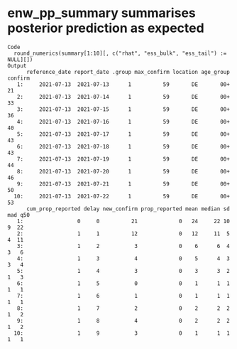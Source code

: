 # enw_pp_summary summarises posterior prediction as expected

    Code
      round_numerics(summary[1:10][, c("rhat", "ess_bulk", "ess_tail") := NULL][])
    Output
          reference_date report_date .group max_confirm location age_group confirm
       1:     2021-07-13  2021-07-13      1          59       DE       00+      21
       2:     2021-07-13  2021-07-14      1          59       DE       00+      33
       3:     2021-07-13  2021-07-15      1          59       DE       00+      36
       4:     2021-07-13  2021-07-16      1          59       DE       00+      40
       5:     2021-07-13  2021-07-17      1          59       DE       00+      43
       6:     2021-07-13  2021-07-18      1          59       DE       00+      43
       7:     2021-07-13  2021-07-19      1          59       DE       00+      44
       8:     2021-07-13  2021-07-20      1          59       DE       00+      46
       9:     2021-07-13  2021-07-21      1          59       DE       00+      50
      10:     2021-07-13  2021-07-22      1          59       DE       00+      53
          cum_prop_reported delay new_confirm prop_reported mean median sd mad q50
       1:                 0     0          21             0   24     22 10   9  22
       2:                 1     1          12             0   12     11  5   4  11
       3:                 1     2           3             0    6      6  4   3   6
       4:                 1     3           4             0    5      4  3   3   4
       5:                 1     4           3             0    3      3  2   1   3
       6:                 1     5           0             0    1      1  1   1   1
       7:                 1     6           1             0    1      1  1   1   1
       8:                 1     7           2             0    2      2  2   1   2
       9:                 1     8           4             0    2      2  2   1   2
      10:                 1     9           3             0    1      1  1   1   1

